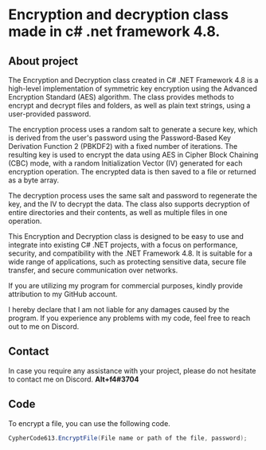 # Encryption and decryption class made in c# .net framework 4.8.

## About project
The Encryption and Decryption class created in C# .NET Framework 4.8 is a high-level implementation of symmetric key encryption using the Advanced Encryption Standard (AES) algorithm. The class provides methods to encrypt and decrypt files and folders, as well as plain text strings, using a user-provided password.

The encryption process uses a random salt to generate a secure key, which is derived from the user's password using the Password-Based Key Derivation Function 2 (PBKDF2) with a fixed number of iterations. The resulting key is used to encrypt the data using AES in Cipher Block Chaining (CBC) mode, with a random Initialization Vector (IV) generated for each encryption operation. The encrypted data is then saved to a file or returned as a byte array.

The decryption process uses the same salt and password to regenerate the key, and the IV to decrypt the data. The class also supports decryption of entire directories and their contents, as well as multiple files in one operation.

This Encryption and Decryption class is designed to be easy to use and integrate into existing C# .NET projects, with a focus on performance, security, and compatibility with the .NET Framework 4.8. It is suitable for a wide range of applications, such as protecting sensitive data, secure file transfer, and secure communication over networks.

If you are utilizing my program for commercial purposes, kindly provide attribution to my GitHub account.

I hereby declare that I am not liable for any damages caused by the program. If you experience any problems with my code, feel free to reach out to me on Discord.

## Contact
In case you require any assistance with your project, please do not hesitate to contact me on Discord. **Alt+f4#3704**

## Code
To encrypt a file, you can use the following code.
```csharp
CypherCode613.EncryptFile(File name or path of the file, password);
```
